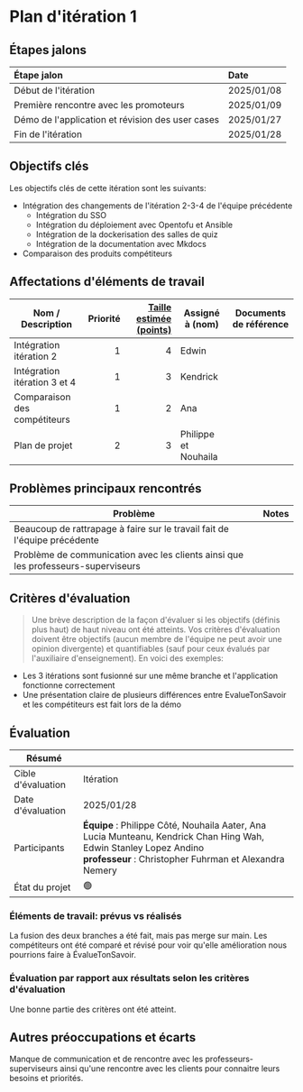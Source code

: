 # Plan d'itération 1

## Étapes jalons

| Étape jalon                                       | Date       |
| :------------------------------------------------ | :--------- |
| Début de l'itération                              | 2025/01/08 |
| Première rencontre avec les promoteurs            | 2025/01/09 |
| Démo de l'application et révision des user cases  | 2025/01/27 |
| Fin de l'itération                                | 2025/01/28 |

## Objectifs clés

Les objectifs clés de cette itération sont les suivants:

-   Intégration des changements de l'itération 2-3-4 de l'équipe précédente
    -   Intégration du SSO 
    -   Intégration du déploiement avec Opentofu et Ansible
    -   Intégration de la dockerisation des salles de quiz
    -   Intégration de la documentation avec Mkdocs
-   Comparaison des produits compétiteurs


## Affectations d'éléments de travail

| Nom / Description              | Priorité | [Taille estimée (points)](#commentEstimer 'Comment estimer?') | Assigné à (nom) | Documents de référence                                                                          |
| ------------------------------ | -------: | ------------------------------------------------------------: | --------------- | ----------------------------------------------------------------------------------------------- |
| Intégration itération 2 |        1 |                                                             4 | Edwin            ||
| Intégration itération 3 et 4 |  1|                                                        3 | Kendrick            ||
| Comparaison des compétiteurs |   1|                                      2| Ana         |                                                 |
| Plan de projet               |   2|                                      3| Philippe et Nouhaila           |                                                 |

## Problèmes principaux rencontrés

| Problème                                                                                                                               | Notes                                                                                                                                                                                                                                         |
| -------------------------------------------------------------------------------------------------------------------------------------- | --------------------------------------------------------------------------------------------------------------------------------------------------------------------------------------------------------------------------------------------- |
|Beaucoup de rattrapage à faire sur le travail fait de l'équipe précédente |                                                                                                                                                                    |
| Problème de communication avec les clients ainsi que les professeurs-superviseurs          |                                                                                                               |

## Critères d'évaluation

> Une brève description de la façon d'évaluer si les objectifs (définis plus haut) de haut niveau ont été atteints.
> Vos critères d'évaluation doivent être objectifs (aucun membre de l'équipe ne peut avoir une opinion divergente) et quantifiables (sauf pour ceux évalués par l'auxiliaire d'enseignement). En voici des exemples:

-   Les 3 itérations sont fusionné sur une même branche et l'application fonctionne correctement
-   Une présentation claire de plusieurs différences entre EvalueTonSavoir et les compétiteurs est fait lors de la démo

## Évaluation

| Résumé             |                                                                                                                                    |
| ------------------ | ---------------------------------------------------------------------------------------------------------------------------------- |
| Cible d'évaluation | Itération                                                                                                                          |
| Date d'évaluation  | 2025/01/28                                                                                                                        |
| Participants       | **Équipe** : Philippe Côté, Nouhaila Aater, Ana Lucia Munteanu, Kendrick Chan Hing Wah, Edwin Stanley Lopez Andino <br> **professeur** : Christopher Fuhrman et Alexandra Nemery |
| État du projet     | 🟢                                                                                                                                 |

### Éléments de travail: prévus vs réalisés

La fusion des deux branches a été fait, mais pas merge sur main. Les compétiteurs ont été comparé et révisé pour voir qu'elle amélioration nous pourrions faire à ÉvalueTonSavoir. 
### Évaluation par rapport aux résultats selon les critères d'évaluation

Une bonne partie des critères ont été atteint.

## Autres préoccupations et écarts

Manque de communication et de rencontre avec les professeurs-superviseurs ainsi qu'une rencontre avec les clients pour connaitre leurs besoins et priorités.
